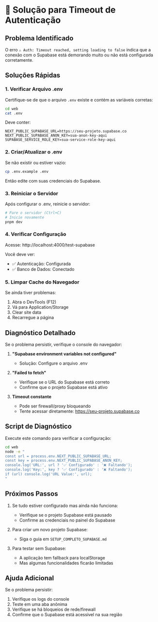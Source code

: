 # 🚨 Solução para Timeout de Autenticação

## Problema Identificado
O erro `⚠️ Auth: Timeout reached, setting loading to false` indica que a conexão com o Supabase está demorando muito ou não está configurada corretamente.

## Soluções Rápidas

### 1. Verificar Arquivo .env
Certifique-se de que o arquivo `.env` existe e contém as variáveis corretas:

```bash
cd web
cat .env
```

Deve conter:
```env
NEXT_PUBLIC_SUPABASE_URL=https://seu-projeto.supabase.co
NEXT_PUBLIC_SUPABASE_ANON_KEY=sua-anon-key-aqui
SUPABASE_SERVICE_ROLE_KEY=sua-service-role-key-aqui
```

### 2. Criar/Atualizar o .env
Se não existir ou estiver vazio:

```bash
cp .env.example .env
```

Então edite com suas credenciais do Supabase.

### 3. Reiniciar o Servidor
Após configurar o .env, reinicie o servidor:

```bash
# Pare o servidor (Ctrl+C)
# Inicie novamente
pnpm dev
```

### 4. Verificar Configuração
Acesse: http://localhost:4000/test-supabase

Você deve ver:
- ✅ Autenticação: Configurada
- ✅ Banco de Dados: Conectado

### 5. Limpar Cache do Navegador
Se ainda tiver problemas:
1. Abra o DevTools (F12)
2. Vá para Application/Storage
3. Clear site data
4. Recarregue a página

## Diagnóstico Detalhado

Se o problema persistir, verifique o console do navegador:

1. **"Supabase environment variables not configured"**
   - Solução: Configure o arquivo .env

2. **"Failed to fetch"**
   - Verifique se o URL do Supabase está correto
   - Confirme que o projeto Supabase está ativo

3. **Timeout constante**
   - Pode ser firewall/proxy bloqueando
   - Tente acessar diretamente: https://seu-projeto.supabase.co

## Script de Diagnóstico

Execute este comando para verificar a configuração:

```bash
cd web
node -e "
const url = process.env.NEXT_PUBLIC_SUPABASE_URL;
const key = process.env.NEXT_PUBLIC_SUPABASE_ANON_KEY;
console.log('URL:', url ? '✅ Configurado' : '❌ Faltando');
console.log('Key:', key ? '✅ Configurado' : '❌ Faltando');
if (url) console.log('URL Value:', url);
"
```

## Próximos Passos

1. Se tudo estiver configurado mas ainda não funciona:
   - Verifique se o projeto Supabase está pausado
   - Confirme as credenciais no painel do Supabase

2. Para criar um novo projeto Supabase:
   - Siga o guia em `SETUP_COMPLETO_SUPABASE.md`

3. Para testar sem Supabase:
   - A aplicação tem fallback para localStorage
   - Mas algumas funcionalidades ficarão limitadas

## Ajuda Adicional

Se o problema persistir:
1. Verifique os logs do console
2. Teste em uma aba anônima
3. Verifique se há bloqueios de rede/firewall
4. Confirme que o Supabase está acessível na sua região